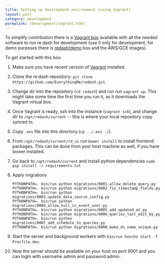 ```yaml
--- 
title: Setting up development environment (using Vagrant)
layout: post
category: development
permalink: /development/vagrant.html
---
```



To simplify contribution there is a [Vagrant box](https://vagrantcloud.com/redash/boxes/dev) available with all the needed software to run re:dash for development (use it only for development, for demo purposes there is [redash/demo](https://vagrantcloud.com/redash/boxes/demo) box and the AWS/GCE images).

To get started with this box:

1. Make sure you have recent version of [Vagrant](https://www.vagrantup.com/) installed. 
2. Clone the re:dash repository: `git clone https://github.com/EverythingMe/redash.git`.
2. Change dir into the repository (`cd redash`) and run run `vagrant up`. This might take some time the first time you run it, as it downloads the Vagrant virtual box.
3. Once Vagrant is ready, ssh into the instance (`vagrant ssh`), and change dir to `/opt/redash/current` -- this is where your local repository copy synced to.
3. Copy `.env` file into this directory (`cp ../.env ./`).
4. From `/opt/redash/current/rd_ui` run `bower install` to install frontend packages. This can be done from your host machine as well, if you have bower installed.
5. Go back to `/opt/redash/current` and install python dependencies `sudo pip install -r requirements.txt`
6. Apply migrations
    
    ```
    PYTHONPATH=. bin/run python migrations/0001_allow_delete_query.py
    PYTHONPATH=. bin/run python migrations/0002_fix_timestamp_fields.py
    PYTHONPATH=. bin/run python migrations/0003_update_data_source_config.py
    PYTHONPATH=. bin/run python migrations/0004_allow_null_in_event_user.py
    PYTHONPATH=. bin/run python migrations/0005_add_updated_at.py
    PYTHONPATH=. bin/run python migrations/0006_queries_last_edit_by.py
    PYTHONPATH=. bin/run python migrations/0007_add_schedule_to_queries.py
    PYTHONPATH=. bin/run python migrations/0008_make_ds_name_unique.py
    ```
7. Start the server and background workers with `bin/run honcho start -f Procfile.dev`.
8. Now the server should be available on your host on port 9001 and you can login with username admin and password admin.
